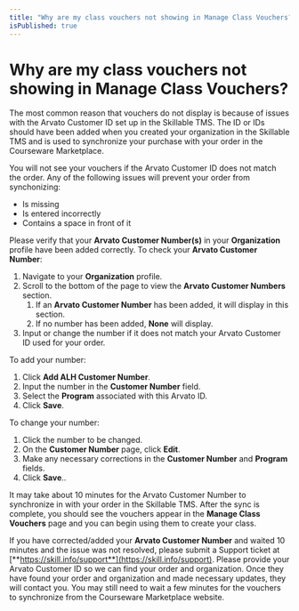 ```yaml
---
title: "Why are my class vouchers not showing in Manage Class Vouchers?"
isPublished: true
---
```


# Why are my class vouchers not showing in Manage Class Vouchers?

The most common reason that vouchers do not display is because of issues with the Arvato Customer ID set up in the Skillable TMS. The ID or IDs should have been added when you created your organization in the Skillable TMS and is used to synchronize your purchase with your order in the Courseware Marketplace.

You will not see your vouchers if the Arvato Customer ID does not match the order. Any of the following issues will prevent your order from synchonizing:
- Is missing
- Is entered incorrectly
- Contains a space in front of it

Please verify that your **Arvato Customer Number(s)** in your **Organization** profile have been added correctly. To check your **Arvato Customer Number**:
1. Navigate to your **Organization** profile.
1. Scroll to the bottom of the page to view the **Arvato Customer Numbers** section.
     1. If an **Arvato Customer Number** has been added, it will display in this section.
     1. If no number has been added, **None** will display.
1. Input or change the number if it does not match your Arvato Customer ID used for your order.

To add your number:
1. Click **Add ALH Customer Number**.
1. Input the number in the **Customer Number** field.
1. Select the **Program** associated with this Arvato ID.
1. Click **Save**.

To change your number:
1. Click the number to be changed.
1. On the **Customer Number** page, click **Edit**.
1. Make any necessary corrections in the **Customer Number** and **Program** fields.
1. Click **Save**..

It may take about 10 minutes for the Arvato Customer Number to synchronize in with your order in the Skillable TMS. After the sync is complete, you should see the vouchers appear in the **Manage Class Vouchers** page and you can begin using them to create your class.   

If you have corrected/added your **Arvato Customer Number** and waited 10 minutes and the issue was not resolved, please submit a Support ticket at [**https://skill.info/support**](https://skill.info/support). Please provide your Arvato Customer ID so we can find your order and organization. Once they have found your order and organization and made necessary updates, they will contact you. You may still need to wait a few minutes for the vouchers to synchronize from the Courseware Marketplace website.
